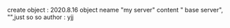 create object : 2020.8.16
object neame "my server"
content " base server", "",just so so
author : yjj
